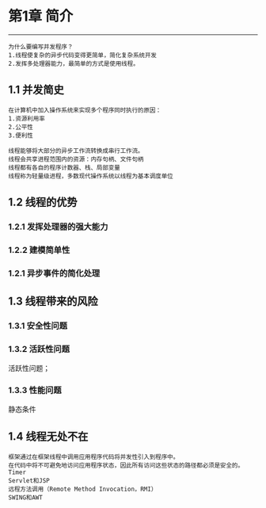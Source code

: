 # 第1章 简介 
---

    为什么要编写并发程序？
    1.线程使复杂的异步代码变得更简单，简化复杂系统开发
    2.发挥多处理器能力，最简单的方式是使用线程。
    
## 1.1 并发简史
    在计算机中加入操作系统来实现多个程序同时执行的原因：
    1.资源利用率
    2.公平性
    3.便利性
    
    线程能够将大部分的异步工作流转换成串行工作流。
    线程会共享进程范围内的资源：内存句柄、文件句柄
    线程都有各自的程序计数器、栈、局部变量
    线程称为轻量级进程，多数现代操作系统以线程为基本调度单位
    
## 1.2 线程的优势

### 1.2.1 发挥处理器的强大能力
### 1.2.2 建模简单性
### 1.2.1 异步事件的简化处理

## 1.3 线程带来的风险
### 1.3.1 安全性问题
### 1.3.2 活跃性问题
活跃性问题；
### 1.3.3 性能问题

静态条件


## 1.4 线程无处不在
    
    框架通过在框架线程中调用应用程序代码将并发性引入到程序中。
    在代码中将不可避免地访问应用程序状态，因此所有访问这些状态的路径都必须是安全的。
    Timer
    Servlet和JSP
    远程方法调用（Remote Method Invocation，RMI）
    SWING和AWT
    
   